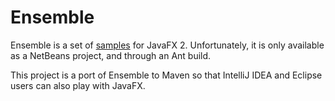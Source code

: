 # Ensemble

Ensemble is a set of [samples](http://www.oracle.com/technetwork/java/javase/downloads/jdk8-downloads-2133151.html) for JavaFX 2. Unfortunately, it is only available as a NetBeans project, and through an Ant build.

This project is a port of Ensemble to Maven so that IntelliJ IDEA and Eclipse users can also play with JavaFX.


